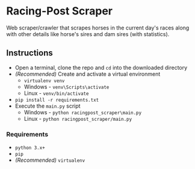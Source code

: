 # Racing-Post Scraper

Web scraper/crawler that scrapes horses in the current day's races along with
other details like horse's sires and dam sires (with statistics).

## Instructions

- Open a terminal, clone the repo and `cd` into the downloaded directory
- *(Recommended)* Create and activate a virtual environment
    - `virtualenv venv`
    - Windows - `venv\Scripts\activate`
    - Linux - `venv/bin/activate`
- `pip install -r requirements.txt`
- Execute the `main.py` script
    - Windows - `python racingpost_scraper\main.py`
    - Linux - `python racingpost_scraper/main.py`

### Requirements 
- `python 3.x+`
- `pip`
- *(Recommended)* `virtualenv`
